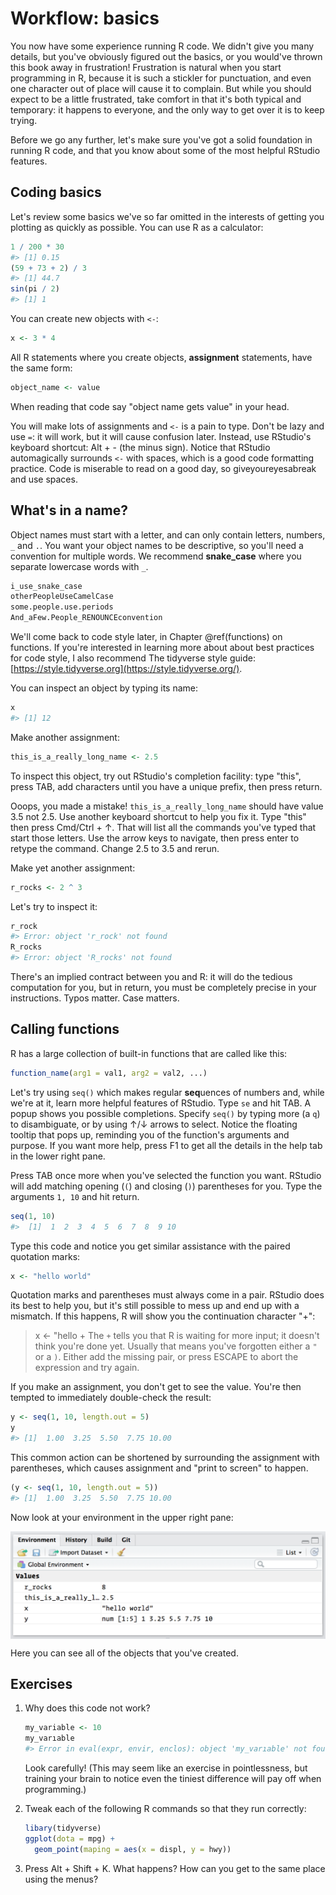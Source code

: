 # Workflow: basics

You now have some experience running R code.
We didn't give you many details, but you've obviously figured out the basics, or you would've thrown this book away in frustration!
Frustration is natural when you start programming in R, because it is such a stickler for punctuation, and even one character out of place will cause it to complain.
But while you should expect to be a little frustrated, take comfort in that it's both typical and temporary: it happens to everyone, and the only way to get over it is to keep trying.

Before we go any further, let's make sure you've got a solid foundation in running R code, and that you know about some of the most helpful RStudio features.

## Coding basics

Let's review some basics we've so far omitted in the interests of getting you plotting as quickly as possible.
You can use R as a calculator:

  
  ```r
  1 / 200 * 30
  #> [1] 0.15
  (59 + 73 + 2) / 3
  #> [1] 44.7
  sin(pi / 2)
  #> [1] 1
  ```

You can create new objects with `<-`:

  
  ```r
  x <- 3 * 4
  ```

All R statements where you create objects, **assignment** statements, have the same form:

  
  ```r
  object_name <- value
  ```

When reading that code say "object name gets value" in your head.

You will make lots of assignments and `<-` is a pain to type.
Don't be lazy and use `=`: it will work, but it will cause confusion later.
Instead, use RStudio's keyboard shortcut: Alt + - (the minus sign).
Notice that RStudio automagically surrounds `<-` with spaces, which is a good code formatting practice.
Code is miserable to read on a good day, so giveyoureyesabreak and use spaces.

## What's in a name?

Object names must start with a letter, and can only contain letters, numbers, `_` and `.`.
You want your object names to be descriptive, so you'll need a convention for multiple words.
We recommend **snake_case** where you separate lowercase words with `_`.


```r
i_use_snake_case
otherPeopleUseCamelCase
some.people.use.periods
And_aFew.People_RENOUNCEconvention
```

We'll come back to code style later, in Chapter \@ref(functions) on functions.
If you're interested in learning more about about best practices for code style, I also recommend The tidyverse style guide: [https://style.tidyverse.org](https://style.tidyverse.org/).

You can inspect an object by typing its name:


```r
x
#> [1] 12
```

Make another assignment:


```r
this_is_a_really_long_name <- 2.5
```

To inspect this object, try out RStudio's completion facility: type "this", press TAB, add characters until you have a unique prefix, then press return.

Ooops, you made a mistake!
  `this_is_a_really_long_name` should have value 3.5 not 2.5.
Use another keyboard shortcut to help you fix it.
Type "this" then press Cmd/Ctrl + ↑.
That will list all the commands you've typed that start those letters.
Use the arrow keys to navigate, then press enter to retype the command.
Change 2.5 to 3.5 and rerun.

Make yet another assignment:


```r
r_rocks <- 2 ^ 3
```

Let's try to inspect it:

  
  ```r
  r_rock
  #> Error: object 'r_rock' not found
  R_rocks
  #> Error: object 'R_rocks' not found
  ```

There's an implied contract between you and R: it will do the tedious computation for you, but in return, you must be completely precise in your instructions.
Typos matter.
Case matters.

## Calling functions

R has a large collection of built-in functions that are called like this:


```r
function_name(arg1 = val1, arg2 = val2, ...)
```

Let's try using `seq()` which makes regular **seq**uences of numbers and, while we're at it, learn more helpful features of RStudio.
Type `se` and hit TAB.
A popup shows you possible completions.
Specify `seq()` by typing more (a `q`) to disambiguate, or by using ↑/↓ arrows to select.
Notice the floating tooltip that pops up, reminding you of the function's arguments and purpose.
If you want more help, press F1 to get all the details in the help tab in the lower right pane.

Press TAB once more when you've selected the function you want.
RStudio will add matching opening (`(`) and closing (`)`) parentheses for you.
Type the arguments `1, 10` and hit return.


```r
seq(1, 10)
#>  [1]  1  2  3  4  5  6  7  8  9 10
```

Type this code and notice you get similar assistance with the paired quotation marks:


```r
x <- "hello world"
```

Quotation marks and parentheses must always come in a pair.
RStudio does its best to help you, but it's still possible to mess up and end up with a mismatch.
If this happens, R will show you the continuation character "+":

  > x <- "hello
    +
The `+` tells you that R is waiting for more input; it doesn't think you're done yet.
Usually that means you've forgotten either a `"` or a `)`. Either add the missing pair, or press ESCAPE to abort the expression and try again.

If you make an assignment, you don't get to see the value.
You're then tempted to immediately double-check the result:

  
  ```r
  y <- seq(1, 10, length.out = 5)
  y
  #> [1]  1.00  3.25  5.50  7.75 10.00
  ```

This common action can be shortened by surrounding the assignment with parentheses, which causes assignment and "print to screen" to happen.


```r
(y <- seq(1, 10, length.out = 5))
#> [1]  1.00  3.25  5.50  7.75 10.00
```

Now look at your environment in the upper right pane:

  <img src="screenshots/rstudio-env.png" width="597" style="display: block; margin: auto;" />

Here you can see all of the objects that you've created.

## Exercises

1.  Why does this code not work?

    
    ```r
    my_variable <- 10
    my_varıable
    #> Error in eval(expr, envir, enclos): object 'my_varıable' not found
    ```

    Look carefully!
    (This may seem like an exercise in pointlessness, but training your brain to notice even the tiniest difference will pay off when programming.)

2.  Tweak each of the following R commands so that they run correctly:

    
    ```r
    libary(tidyverse)
    ggplot(dota = mpg) +
      geom_point(maping = aes(x = displ, y = hwy))
    ```

3.  Press Alt + Shift + K.
    What happens?
    How can you get to the same place using the menus?
